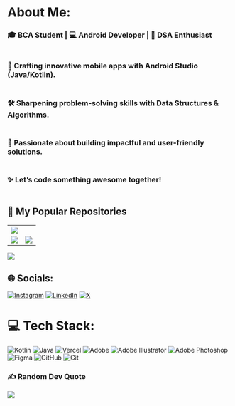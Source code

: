 # About Me:
### 🎓 BCA Student | 💻 Android Developer | 🧠 DSA Enthusiast<br><br>
### 🚀 Crafting innovative mobile apps with Android Studio (Java/Kotlin).<br><br>
### 🛠️ Sharpening problem-solving skills with Data Structures & Algorithms.<br><br>
### 🌟 Passionate about building impactful and user-friendly solutions.<br><br>
### ✨ Let’s code something awesome together!<br><br>


## 🚀 My Popular Repositories

<table>
  <tr>
    <td>
      <a href="https://github.com/shettyharshith33/API_Integration">
        <img src="https://github-readme-stats.vercel.app/api/pin/?username=shettyharshith33&repo=API_Integration" />
      </a>
    </td>
  </tr>
  <tr>
    <td>
      <a href="https://github.com/shettyharshith33/Navigation">
        <img src="https://github-readme-stats.vercel.app/api/pin/?username=shettyharshith33&repo=Navigation" />
      </a>
    </td>
    <td>
      <a href="https://github.com/shettyharshith33/Harshith-Shetty---Portfolio">
        <img src="https://github-readme-stats.vercel.app/api/pin/?username=shettyharshith33&repo=Harshith-Shetty---Portfolio" />
      </a>
    </td>
  </tr>
</table>

[![](https://visitcount.itsvg.in/api?id=shettyharshith33&label=Profile%20Views&color=4&icon=0&pretty=true)](https://visitcount.itsvg.in)


## 🌐 Socials:
[![Instagram](https://img.shields.io/badge/Instagram-%23E4405F.svg?logo=Instagram&logoColor=white)](https://instagram.com/shetty_harshith33) [![LinkedIn](https://img.shields.io/badge/LinkedIn-%230077B5.svg?logo=linkedin&logoColor=white)](https://linkedin.com/in/harshith-shetty033) [![X](https://img.shields.io/badge/X-black.svg?logo=X&logoColor=white)](https://x.com/ShettyHarshi33) 

# 💻 Tech Stack:
![Kotlin](https://img.shields.io/badge/kotlin-%237F52FF.svg?style=for-the-badge&logo=kotlin&logoColor=white) ![Java](https://img.shields.io/badge/java-%23ED8B00.svg?style=for-the-badge&logo=openjdk&logoColor=white) ![Vercel](https://img.shields.io/badge/vercel-%23000000.svg?style=for-the-badge&logo=vercel&logoColor=white) ![Adobe](https://img.shields.io/badge/adobe-%23FF0000.svg?style=for-the-badge&logo=adobe&logoColor=white) ![Adobe Illustrator](https://img.shields.io/badge/adobe%20illustrator-%23FF9A00.svg?style=for-the-badge&logo=adobe%20illustrator&logoColor=white) ![Adobe Photoshop](https://img.shields.io/badge/adobe%20photoshop-%2331A8FF.svg?style=for-the-badge&logo=adobe%20photoshop&logoColor=white) ![Figma](https://img.shields.io/badge/figma-%23F24E1E.svg?style=for-the-badge&logo=figma&logoColor=white) ![GitHub](https://img.shields.io/badge/github-%23121011.svg?style=for-the-badge&logo=github&logoColor=white) ![Git](https://img.shields.io/badge/git-%23F05033.svg?style=for-the-badge&logo=git&logoColor=white)

### ✍️ Random Dev Quote
![](https://quotes-github-readme.vercel.app/api?type=horizontal&theme=radical)

